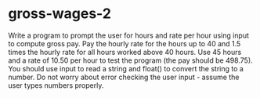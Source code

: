 # gross-wages-2

Write a program to prompt the user for hours and rate per hour using input to compute gross pay. Pay the hourly rate for the hours up to 40 and 1.5 times the hourly rate for all hours worked above 40 hours. Use 45 hours and a rate of 10.50 per hour to test the program (the pay should be 498.75). You should use input to read a string and float() to convert the string to a number. Do not worry about error checking the user input - assume the user types numbers properly.

